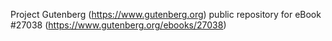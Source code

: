 Project Gutenberg (https://www.gutenberg.org) public repository for eBook #27038 (https://www.gutenberg.org/ebooks/27038)
